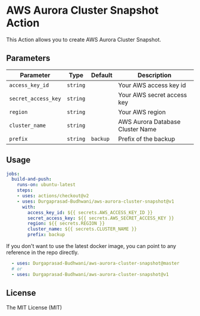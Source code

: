 # AWS Aurora Cluster Snapshot Action


This Action allows you to create AWS Aurora Cluster Snapshot.

## Parameters
| Parameter | Type      | Default      | Description |
|-----------|-----------|--------------|-------------|
| `access_key_id` | `string`  |              | Your AWS access key id |
| `secret_access_key` | `string`  |              | Your AWS secret access key |
| `region` | `string`  |              | Your AWS region |
| `cluster_name` | `string`  |        | AWS Aurora Database Cluster Name |
| `prefix` | `string` | `backup`     | Prefix of the backup |

## Usage

```yaml
jobs:
  build-and-push:
    runs-on: ubuntu-latest
    steps:
    - uses: actions/checkout@v2
    - uses: Durgaprasad-Budhwani/aws-aurora-cluster-snapshot@v1
      with:
        access_key_id: ${{ secrets.AWS_ACCESS_KEY_ID }}
        secret_access_key: ${{ secrets.AWS_SECRET_ACCESS_KEY }}
        region: ${{ secrets.REGION }}
        cluster_name: ${{ secrets.CLUSTER_NAME }}
        prefix: backup
```

If you don't want to use the latest docker image, you can point to any reference in the repo directly.

```yaml
  - uses: Durgaprasad-Budhwani/aws-aurora-cluster-snapshot@master
  # or
  - uses: Durgaprasad-Budhwani/aws-aurora-cluster-snapshot@v1
```

## License
The MIT License (MIT)